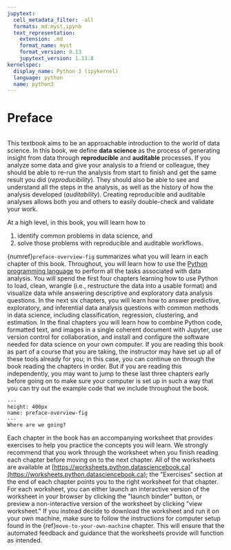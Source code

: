 ```yaml
---
jupytext:
  cell_metadata_filter: -all
  formats: md:myst,ipynb
  text_representation:
    extension: .md
    format_name: myst
    format_version: 0.13
    jupytext_version: 1.13.8
kernelspec:
  display_name: Python 3 (ipykernel)
  language: python
  name: python3
---
```


# Preface

```{index} data science, auditable, reproducible
```



This textbook aims to be an approachable introduction to the world of data science.
In this book, we define **data science** as the process of generating
insight from data through **reproducible** and **auditable** processes.
If you analyze some data and give your analysis to a friend or colleague, they should
be able to re-run the analysis from start to finish and get the same result you did (*reproducibility*).
They should also be able to see and understand all the steps in the analysis, as well as the history of how
the analysis developed (*auditability*). Creating reproducible and auditable
analyses allows both you and others to easily double-check and validate your work.

At a high level, in this book, you will learn how to

1. identify common problems in data science, and
2. solve those problems with reproducible and auditable workflows.

{numref}`preface-overview-fig` summarizes what you will learn in each chapter
of this book. Throughout, you will learn how to use the [Python programming language](https://www.python.org/) to perform
all the tasks associated with data analysis. You will
spend the first four chapters learning how to use Python to load, clean, wrangle
(i.e., restructure the data into a usable format) and visualize data
while answering descriptive and exploratory data analysis questions. In the next
six chapters, you will learn how to answer predictive, exploratory, and inferential
data analysis questions with common methods in data science, including
classification, regression, clustering, and estimation.
In the final chapters
you will learn how to combine Python code, formatted text, and images
in a single coherent document with Jupyter, use version control for
collaboration, and install and configure the software needed for data science
on your own computer. If you are reading this book as part of a course that you are
taking, the instructor may have set up all of these tools already for you; in this
case, you can continue on through the book reading the chapters in order.
But if you are reading this independently, you may want to jump to these last three chapters
early before going on to make sure your computer is set up in such a way that you can
try out the example code that we include throughout the book.

```{figure} img/chapter_overview.jpeg
---
height: 400px
name: preface-overview-fig
---
Where are we going?
```



Each chapter in the book has an accompanying worksheet that provides exercises
to help you practice the concepts you will learn. We strongly recommend that you
work through the worksheet when you finish reading each chapter
before moving on to the next chapter. All of the worksheets
are available at
[https://worksheets.python.datasciencebook.ca](https://worksheets.python.datasciencebook.ca);
the "Exercises" section at the end of each chapter points you to the right worksheet for that chapter.
For each worksheet, you can either launch an interactive version of the worksheet in your browser by clicking the "launch binder" button,
or preview a non-interactive version of the worksheet by clicking "view worksheet."
If you instead decide to download the worksheet and run it on your own machine,
make sure to follow the instructions for computer setup
found in the {ref}`move-to-your-own-machine` chapter. This will ensure that the automated feedback
and guidance that the worksheets provide will function as intended.
